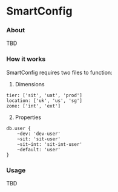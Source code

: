 # SmartConfig

### About

TBD

### How it works

SmartConfig requires two files to function:

1. Dimensions

```
tier: ['sit', 'uat', 'prod']
location: ['uk', 'us', 'sg']
zone: ['int', 'ext']
```

2. Properties

```
db.user {
    ~dev: 'dev-user'
    ~sit: 'sit-user'
    ~sit~int: 'sit-int-user'
    ~default: 'user'
}
```

### Usage

TBD
